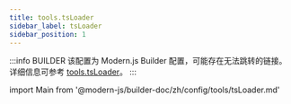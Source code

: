 ```yaml
---
title: tools.tsLoader
sidebar_label: tsLoader
sidebar_position: 1
---
```


:::info BUILDER
该配置为 Modern.js Builder 配置，可能存在无法跳转的链接。详细信息可参考 [tools.tsLoader](https://modernjs.dev/builder/zh/api/config-tools.html#tools-tsloader)。
:::

import Main from '@modern-js/builder-doc/zh/config/tools/tsLoader.md'

<Main />

